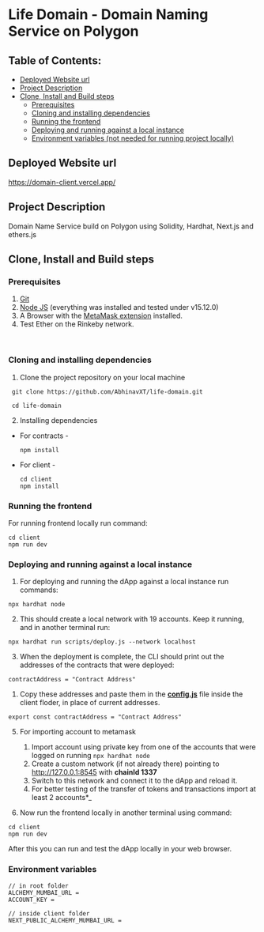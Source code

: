 # Life Domain - Domain Naming Service on Polygon

## Table of Contents:
  - [Deployed Website url](#deployed-website-url)
  - [Project Description](#project-description)
  - [Clone, Install and Build steps](#clone-install-and-build-steps)
    - [Prerequisites](#prerequisites)
    - [Cloning and installing dependencies](#cloning-and-installing-dependencies)
    - [Running the frontend](#running-the-frontend)
    - [Deploying and running against a local instance](#deploying-and-running-against-a-local-instance)
    - [Environment variables (not needed for running project locally)](#environment-variables-not-needed-for-running-project-locally)

## Deployed Website url

https://domain-client.vercel.app/

## Project Description

Domain Name Service build on Polygon using Solidity, Hardhat, Next.js and ethers.js

## Clone, Install and Build steps

### Prerequisites

1. [Git](https://git-scm.com/)
2. [Node JS](https://nodejs.org/en/) (everything was installed and tested under v15.12.0)
3. A Browser with the [MetaMask extension](https://metamask.io/) installed.
4. Test Ether on the Rinkeby network.

<br>

### Cloning and installing dependencies

1. Clone the project repository on your local machine

```
 git clone https://github.com/AbhinavXT/life-domain.git

 cd life-domain
```

2. Installing dependencies

-   For contracts -
    ```
    npm install
    ```
-   For client -
    ```
    cd client
    npm install
    ```

### Running the frontend

For running frontend locally run command:

```
cd client
npm run dev
```

### Deploying and running against a local instance

1. For deploying and running the dApp against a local instance run commands:

```
npx hardhat node
```

2. This should create a local network with 19 accounts. Keep it running, and in another terminal run:

```
npx hardhat run scripts/deploy.js --network localhost
```

3. When the deployment is complete, the CLI should print out the addresses of the contracts that were deployed:

```
contractAddress = "Contract Address"
```

1. Copy these addresses and paste them in the [**config.js**](https://github.com/AbhinavXT/life-domain.git/blob/main/client/config.js) file inside the client floder, in place of current addresses.

```
export const contractAddress = "Contract Address"
```

5. For importing account to metamask

    1. Import account using private key from one of the accounts that were logged on running `npx hardhat node`
    2. Create a custom network (if not already there) pointing to http://127.0.0.1:8545 with **chainId 1337**
    3. Switch to this network and connect it to the dApp and reload it.
    4. For better testing of the transfer of tokens and transactions import at least 2 accounts\*\_

6. Now run the frontend locally in another terminal using command:

```
cd client
npm run dev
```

After this you can run and test the dApp locally in your web browser.

### Environment variables 

```
// in root folder
ALCHEMY_MUMBAI_URL =
ACCOUNT_KEY =

// inside client folder
NEXT_PUBLIC_ALCHEMY_MUMBAI_URL =  
```
